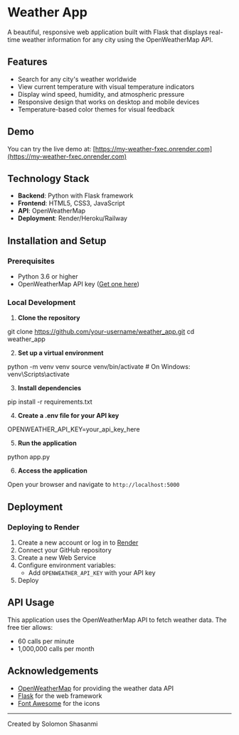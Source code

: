 # Weather App

A beautiful, responsive web application built with Flask that displays real-time weather information for any city using the OpenWeatherMap API.

## Features

- Search for any city's weather worldwide
- View current temperature with visual temperature indicators
- Display wind speed, humidity, and atmospheric pressure
- Responsive design that works on desktop and mobile devices
- Temperature-based color themes for visual feedback

## Demo

You can try the live demo at: [https://my-weather-fxec.onrender.com](https://my-weather-fxec.onrender.com)

## Technology Stack

- **Backend**: Python with Flask framework
- **Frontend**: HTML5, CSS3, JavaScript
- **API**: OpenWeatherMap
- **Deployment**: Render/Heroku/Railway

## Installation and Setup

### Prerequisites

- Python 3.6 or higher
- OpenWeatherMap API key ([Get one here](https://openweathermap.org/api))

### Local Development

1. **Clone the repository**

git clone https://github.com/your-username/weather_app.git
cd weather_app

2. **Set up a virtual environment**

python -m venv venv
source venv/bin/activate  # On Windows: venv\Scripts\activate

3. **Install dependencies**

pip install -r requirements.txt

4. **Create a .env file for your API key**

OPENWEATHER_API_KEY=your_api_key_here

5. **Run the application**

python app.py

6. **Access the application**

Open your browser and navigate to `http://localhost:5000`

## Deployment

### Deploying to Render

1. Create a new account or log in to [Render](https://render.com/)
2. Connect your GitHub repository
3. Create a new Web Service
4. Configure environment variables:
   - Add `OPENWEATHER_API_KEY` with your API key
6. Deploy


## API Usage

This application uses the OpenWeatherMap API to fetch weather data. The free tier allows:
- 60 calls per minute
- 1,000,000 calls per month


## Acknowledgements

- [OpenWeatherMap](https://openweathermap.org/) for providing the weather data API
- [Flask](https://flask.palletsprojects.com/) for the web framework
- [Font Awesome](https://fontawesome.com/) for the icons

---

Created by Solomon Shasanmi